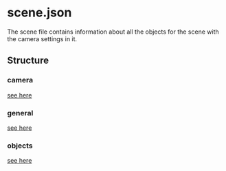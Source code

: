 # scene.json
The scene file contains information about all the objects for the scene with the camera settings in it.

## Structure
### camera
[see here](rendering/CAMERA_SETTINGS.md)
### general
[see here](rendering/GENERAL_SETTINGS.md)
### objects
[see here](rendering/OBJECTS.md)